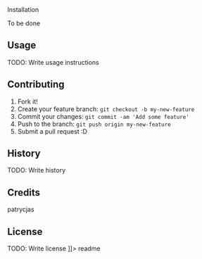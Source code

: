 <snippet>
  <content><![CDATA[
# patrycjas.github.io
just started with frontend experience

## Installation
To be done

## Usage
TODO: Write usage instructions
## Contributing
1. Fork it!
2. Create your feature branch: `git checkout -b my-new-feature`
3. Commit your changes: `git commit -am 'Add some feature'`
4. Push to the branch: `git push origin my-new-feature`
5. Submit a pull request :D
## History
TODO: Write history
## Credits
patrycjas 
## License
TODO: Write license
]]></content>
  <tabTrigger>readme</tabTrigger>
</snippet>